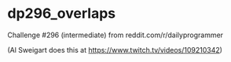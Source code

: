 # dp296_overlaps
Challenge #296 (intermediate) from reddit.com/r/dailyprogrammer

(Al Sweigart does this at https://www.twitch.tv/videos/109210342)
